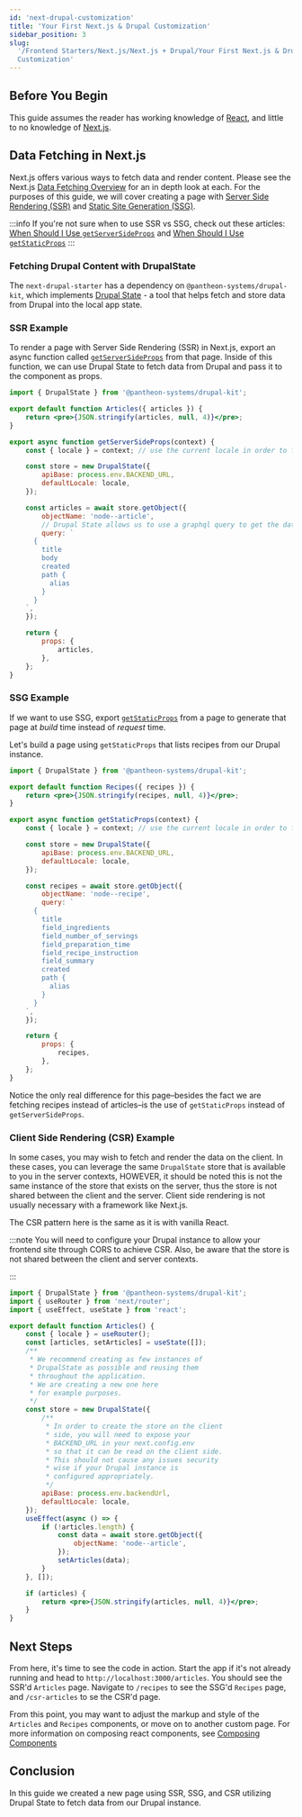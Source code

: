 ```yaml
---
id: 'next-drupal-customization'
title: 'Your First Next.js & Drupal Customization'
sidebar_position: 3
slug:
  '/Frontend Starters/Next.js/Next.js + Drupal/Your First Next.js & Drupal
  Customization'
---
```


## Before You Begin

This guide assumes the reader has working knowledge of
[React](https://reactjs.org/), and little to no knowledge of
[Next.js](https://nextjs.org/).

## Data Fetching in Next.js

Next.js offers various ways to fetch data and render content. Please see the
Next.js
[Data Fetching Overview](https://nextjs.org/docs/basic-features/data-fetching/overview)
for an in depth look at each. For the purposes of this guide, we will cover
creating a page with
[Server Side Rendering (SSR)](https://nextjs.org/docs/basic-features/pages#server-side-rendering)
and
[Static Site Generation (SSG)](https://nextjs.org/docs/basic-features/pages#static-generation-recommended).

:::info If you're not sure when to use SSR vs SSG, check out these articles:
[When Should I Use `getServerSideProps`](https://nextjs.org/docs/basic-features/data-fetching/get-server-side-props#when-should-i-use-getserversideprops)
and
[When Should I Use `getStaticProps`](https://nextjs.org/docs/basic-features/data-fetching/get-static-props#when-should-i-use-getstaticprops)
:::

### Fetching Drupal Content with DrupalState

The `next-drupal-starter` has a dependency on `@pantheon-systems/drupal-kit`,
which implements
[Drupal State](https://project.pages.drupalcode.org/drupal_state/en/introduction/) -
a tool that helps fetch and store data from Drupal into the local app state.

### SSR Example

To render a page with Server Side Rendering (SSR) in Next.js, export an async
function called
[`getServerSideProps`](https://nextjs.org/docs/basic-features/data-fetching/get-server-side-props)
from that page. Inside of this function, we can use Drupal State to fetch data
from Drupal and pass it to the component as props.

```jsx title=pages/articles/index.js
import { DrupalState } from '@pantheon-systems/drupal-kit';

export default function Articles({ articles }) {
	return <pre>{JSON.stringify(articles, null, 4)}</pre>;
}

export async function getServerSideProps(context) {
	const { locale } = context; // use the current locale in order to fetch correct translation

	const store = new DrupalState({
		apiBase: process.env.BACKEND_URL,
		defaultLocale: locale,
	});

	const articles = await store.getObject({
		objectName: 'node--article',
		// Drupal State allows us to use a graphql query to get the data we need and nothing extra
		query: `
      {
        title
        body
        created
        path {
          alias
        }
      }
    `,
	});

	return {
		props: {
			articles,
		},
	};
}
```

### SSG Example

If we want to use SSG, export
[`getStaticProps`](https://nextjs.org/docs/basic-features/data-fetching/get-static-props)
from a page to generate that page at _build_ time instead of _request_ time.

Let's build a page using `getStaticProps` that lists recipes from our Drupal
instance.

```jsx title=pages/recipes/index.js
import { DrupalState } from '@pantheon-systems/drupal-kit';

export default function Recipes({ recipes }) {
	return <pre>{JSON.stringify(recipes, null, 4)}</pre>;
}

export async function getStaticProps(context) {
	const { locale } = context; // use the current locale in order to fetch correct translation

	const store = new DrupalState({
		apiBase: process.env.BACKEND_URL,
		defaultLocale: locale,
	});

	const recipes = await store.getObject({
		objectName: 'node--recipe',
		query: `
      {
        title
        field_ingredients
        field_number_of_servings
        field_preparation_time
        field_recipe_instruction
        field_summary
        created
        path {
          alias
        }
      }
    `,
	});

	return {
		props: {
			recipes,
		},
	};
}
```

Notice the only real difference for this page–besides the fact we are fetching
recipes instead of articles–is the use of `getStaticProps` instead of
`getServerSideProps`.

### Client Side Rendering (CSR) Example

In some cases, you may wish to fetch and render the data on the client. In these
cases, you can leverage the same `DrupalState` store that is available to you in
the server contexts, HOWEVER, it should be noted this is not the same instance
of the store that exists on the server, thus the store is not shared between the
client and the server. Client side rendering is not usually necessary with a
framework like Next.js.

The CSR pattern here is the same as it is with vanilla React.

:::note You will need to configure your Drupal instance to allow your frontend
site through CORS to achieve CSR. Also, be aware that the store is not shared
between the client and server contexts.

:::

```jsx title=pages/articles-csr/index.js
import { DrupalState } from '@pantheon-systems/drupal-kit';
import { useRouter } from 'next/router';
import { useEffect, useState } from 'react';

export default function Articles() {
	const { locale } = useRouter();
	const [articles, setArticles] = useState([]);
	/**
	 * We recommend creating as few instances of
	 * DrupalState as possible and reusing them
	 * throughout the application.
	 * We are creating a new one here
	 * for example purposes.
	 */
	const store = new DrupalState({
		/**
		 * In order to create the store on the client
		 * side, you will need to expose your
		 * BACKEND_URL in your next.config.env
		 * so that it can be read on the client side.
		 * This should not cause any issues security
		 * wise if your Drupal instance is
		 * configured appropriately.
		 */
		apiBase: process.env.backendUrl,
		defaultLocale: locale,
	});
	useEffect(async () => {
		if (!articles.length) {
			const data = await store.getObject({
				objectName: 'node--article',
			});
			setArticles(data);
		}
	}, []);

	if (articles) {
		return <pre>{JSON.stringify(articles, null, 4)}</pre>;
	}
}
```

## Next Steps

From here, it's time to see the code in action. Start the app if it's not
already running and head to `http://localhost:3000/articles`. You should see the
SSR'd `Articles` page. Navigate to `/recipes` to see the SSG'd `Recipes` page,
and `/csr-articles` to se the CSR'd page.

From this point, you may want to adjust the markup and style of the `Articles`
and `Recipes` components, or move on to another custom page. For more
information on composing react components, see
[Composing Components](https://reactjs.org/docs/components-and-props.html#composing-components)

## Conclusion

In this guide we created a new page using SSR, SSG, and CSR utilizing Drupal
State to fetch data from our Drupal instance.
